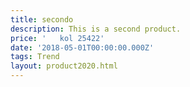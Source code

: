 ```yaml
---
title: secondo
description: This is a second product.
price: '   kol 25422'
date: '2018-05-01T00:00:00.000Z'
tags: Trend
layout: product2020.html
---
```


